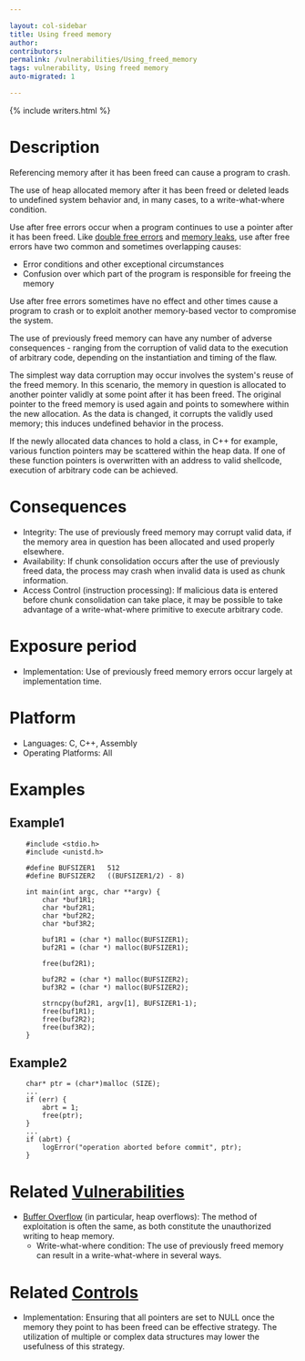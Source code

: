 ```yaml
---

layout: col-sidebar
title: Using freed memory
author: 
contributors: 
permalink: /vulnerabilities/Using_freed_memory
tags: vulnerability, Using freed memory
auto-migrated: 1

---
```


{% include writers.html %}

# Description

Referencing memory after it has been freed can cause a program to crash.

The use of heap allocated memory after it has been freed or deleted
leads to undefined system behavior and, in many cases, to a
write-what-where condition.

Use after free errors occur when a program continues to use a pointer
after it has been freed. Like [double free errors](Doubly_freeing_memory) 
and [memory leaks](Memory_leak), use after free errors have two common
and sometimes overlapping causes:

- Error conditions and other exceptional circumstances
- Confusion over which part of the program is responsible for freeing
    the memory

Use after free errors sometimes have no effect and other times cause a
program to crash or to exploit another memory-based vector to compromise
the system.

The use of previously freed memory can have any number of adverse
consequences - ranging from the corruption of valid data to the
execution of arbitrary code, depending on the instantiation and timing
of the flaw.

The simplest way data corruption may occur involves the system's reuse
of the freed memory. In this scenario, the memory in question is
allocated to another pointer validly at some point after it has been
freed. The original pointer to the freed memory is used again and points
to somewhere within the new allocation. As the data is changed, it
corrupts the validly used memory; this induces undefined behavior in the
process.

If the newly allocated data chances to hold a class, in C++ for example,
various function pointers may be scattered within the heap data. If one
of these function pointers is overwritten with an address to valid
shellcode, execution of arbitrary code can be achieved.

# Consequences

- Integrity: The use of previously freed memory may corrupt valid
    data, if the memory area in question has been allocated and used
    properly elsewhere.
- Availability: If chunk consolidation occurs after the use of
    previously freed data, the process may crash when invalid data is
    used as chunk information.
- Access Control (instruction processing): If malicious data is
    entered before chunk consolidation can take place, it may be
    possible to take advantage of a write-what-where primitive to
    execute arbitrary code.

# Exposure period

- Implementation: Use of previously freed memory errors occur largely
    at implementation time.

# Platform

- Languages: C, C++, Assembly
- Operating Platforms: All

# Examples

## Example1

```
    #include <stdio.h>
    #include <unistd.h>

    #define BUFSIZER1   512
    #define BUFSIZER2   ((BUFSIZER1/2) - 8)

    int main(int argc, char **argv) {
        char *buf1R1;
        char *buf2R1;
        char *buf2R2;
        char *buf3R2;

        buf1R1 = (char *) malloc(BUFSIZER1);
        buf2R1 = (char *) malloc(BUFSIZER1);

        free(buf2R1);

        buf2R2 = (char *) malloc(BUFSIZER2);
        buf3R2 = (char *) malloc(BUFSIZER2);

        strncpy(buf2R1, argv[1], BUFSIZER1-1);
        free(buf1R1);
        free(buf2R2);
        free(buf3R2);
    }
```

## Example2

```
    char* ptr = (char*)malloc (SIZE);
    ...
    if (err) {
        abrt = 1;
        free(ptr);
    }
    ...
    if (abrt) {
        logError("operation aborted before commit", ptr);
    }
```

# Related [Vulnerabilities](https://owasp.org/www-community/vulnerabilities/)

- [Buffer Overflow](Buffer_Overflow) (in particular, heap
    overflows): The method of exploitation is often the same, as both
    constitute the unauthorized writing to heap memory.
  - Write-what-where condition: The use of previously freed memory can
    result in a write-what-where in several ways.

# Related [Controls](https://owasp.org/www-community/controls/)

- Implementation: Ensuring that all pointers are set to NULL once the
    memory they point to has been freed can be effective strategy. The
    utilization of multiple or complex data structures may lower the
    usefulness of this strategy.

